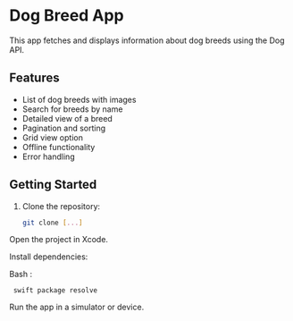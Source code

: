 # Dog Breed App

This app fetches and displays information about dog breeds using the Dog API.

## Features

- List of dog breeds with images
- Search for breeds by name
- Detailed view of a breed
- Pagination and sorting
- Grid view option
- Offline functionality
- Error handling

## Getting Started

1. Clone the repository:
   ```bash
   git clone [...]
   ```

Open the project in Xcode.

Install dependencies:

Bash :

` swift package resolve`

Run the app in a simulator or device.
